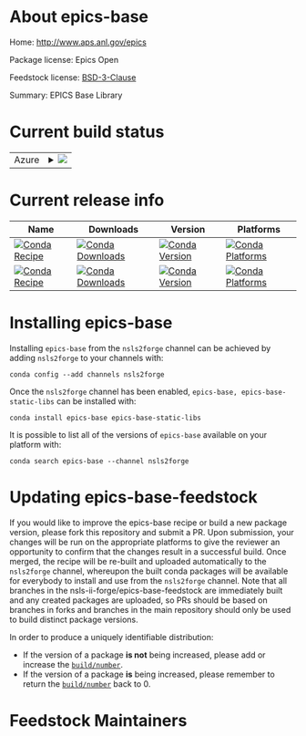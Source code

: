 About epics-base
================

Home: http://www.aps.anl.gov/epics

Package license: Epics Open

Feedstock license: [BSD-3-Clause](https://github.com/nsls-ii-forge/epics-base-feedstock/blob/master/LICENSE.txt)

Summary: EPICS Base Library

Current build status
====================


<table>
    
  <tr>
    <td>Azure</td>
    <td>
      <details>
        <summary>
          <a href="https://dev.azure.com/nsls2forge/nsls2forge/_build/latest?definitionId=7&branchName=master">
            <img src="https://dev.azure.com/nsls2forge/nsls2forge/_apis/build/status/epics-base-feedstock?branchName=master">
          </a>
        </summary>
        <table>
          <thead><tr><th>Variant</th><th>Status</th></tr></thead>
          <tbody><tr>
              <td>linux_64</td>
              <td>
                <a href="https://dev.azure.com/nsls2forge/nsls2forge/_build/latest?definitionId=7&branchName=master">
                  <img src="https://dev.azure.com/nsls2forge/nsls2forge/_apis/build/status/epics-base-feedstock?branchName=master&jobName=linux&configuration=linux_64_" alt="variant">
                </a>
              </td>
            </tr><tr>
              <td>osx_64</td>
              <td>
                <a href="https://dev.azure.com/nsls2forge/nsls2forge/_build/latest?definitionId=7&branchName=master">
                  <img src="https://dev.azure.com/nsls2forge/nsls2forge/_apis/build/status/epics-base-feedstock?branchName=master&jobName=osx&configuration=osx_64_" alt="variant">
                </a>
              </td>
            </tr><tr>
              <td>win_64</td>
              <td>
                <a href="https://dev.azure.com/nsls2forge/nsls2forge/_build/latest?definitionId=7&branchName=master">
                  <img src="https://dev.azure.com/nsls2forge/nsls2forge/_apis/build/status/epics-base-feedstock?branchName=master&jobName=win&configuration=win_64_" alt="variant">
                </a>
              </td>
            </tr>
          </tbody>
        </table>
      </details>
    </td>
  </tr>
</table>

Current release info
====================

| Name | Downloads | Version | Platforms |
| --- | --- | --- | --- |
| [![Conda Recipe](https://img.shields.io/badge/recipe-epics--base-green.svg)](https://anaconda.org/nsls2forge/epics-base) | [![Conda Downloads](https://img.shields.io/conda/dn/nsls2forge/epics-base.svg)](https://anaconda.org/nsls2forge/epics-base) | [![Conda Version](https://img.shields.io/conda/vn/nsls2forge/epics-base.svg)](https://anaconda.org/nsls2forge/epics-base) | [![Conda Platforms](https://img.shields.io/conda/pn/nsls2forge/epics-base.svg)](https://anaconda.org/nsls2forge/epics-base) |
| [![Conda Recipe](https://img.shields.io/badge/recipe-epics--base--static--libs-green.svg)](https://anaconda.org/nsls2forge/epics-base-static-libs) | [![Conda Downloads](https://img.shields.io/conda/dn/nsls2forge/epics-base-static-libs.svg)](https://anaconda.org/nsls2forge/epics-base-static-libs) | [![Conda Version](https://img.shields.io/conda/vn/nsls2forge/epics-base-static-libs.svg)](https://anaconda.org/nsls2forge/epics-base-static-libs) | [![Conda Platforms](https://img.shields.io/conda/pn/nsls2forge/epics-base-static-libs.svg)](https://anaconda.org/nsls2forge/epics-base-static-libs) |

Installing epics-base
=====================

Installing `epics-base` from the `nsls2forge` channel can be achieved by adding `nsls2forge` to your channels with:

```
conda config --add channels nsls2forge
```

Once the `nsls2forge` channel has been enabled, `epics-base, epics-base-static-libs` can be installed with:

```
conda install epics-base epics-base-static-libs
```

It is possible to list all of the versions of `epics-base` available on your platform with:

```
conda search epics-base --channel nsls2forge
```




Updating epics-base-feedstock
=============================

If you would like to improve the epics-base recipe or build a new
package version, please fork this repository and submit a PR. Upon submission,
your changes will be run on the appropriate platforms to give the reviewer an
opportunity to confirm that the changes result in a successful build. Once
merged, the recipe will be re-built and uploaded automatically to the
`nsls2forge` channel, whereupon the built conda packages will be available for
everybody to install and use from the `nsls2forge` channel.
Note that all branches in the nsls-ii-forge/epics-base-feedstock are
immediately built and any created packages are uploaded, so PRs should be based
on branches in forks and branches in the main repository should only be used to
build distinct package versions.

In order to produce a uniquely identifiable distribution:
 * If the version of a package **is not** being increased, please add or increase
   the [``build/number``](https://docs.conda.io/projects/conda-build/en/latest/resources/define-metadata.html#build-number-and-string).
 * If the version of a package **is** being increased, please remember to return
   the [``build/number``](https://docs.conda.io/projects/conda-build/en/latest/resources/define-metadata.html#build-number-and-string)
   back to 0.

Feedstock Maintainers
=====================


